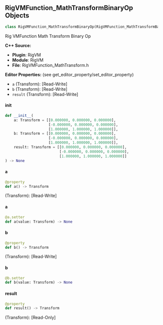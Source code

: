 ## RigVMFunction_MathTransformBinaryOp Objects

```python
class RigVMFunction_MathTransformBinaryOp(RigVMFunction_MathTransformBase)
```

Rig VMFunction Math Transform Binary Op

**C++ Source:**

- **Plugin**: RigVM
- **Module**: RigVM
- **File**: RigVMFunction_MathTransform.h

**Editor Properties:** (see get_editor_property/set_editor_property)

- ``a`` (Transform):  [Read-Write]
- ``b`` (Transform):  [Read-Write]
- ``result`` (Transform):  [Read-Write]

<a id="unreal.RigVMFunction_MathTransformBinaryOp.__init__"></a>

#### __init__

```python
def __init__(
    a: Transform = [[0.000000, 0.000000, 0.000000],
                    [-0.000000, 0.000000, 0.000000],
                    [1.000000, 1.000000, 1.000000]],
    b: Transform = [[0.000000, 0.000000, 0.000000],
                    [-0.000000, 0.000000, 0.000000],
                    [1.000000, 1.000000, 1.000000]],
    result: Transform = [[0.000000, 0.000000, 0.000000],
                         [-0.000000, 0.000000, 0.000000],
                         [1.000000, 1.000000, 1.000000]]
) -> None
```

<a id="unreal.RigVMFunction_MathTransformBinaryOp.a"></a>

#### a

```python
@property
def a() -> Transform
```

(Transform):  [Read-Write]

<a id="unreal.RigVMFunction_MathTransformBinaryOp.a"></a>

#### a

```python
@a.setter
def a(value: Transform) -> None
```

<a id="unreal.RigVMFunction_MathTransformBinaryOp.b"></a>

#### b

```python
@property
def b() -> Transform
```

(Transform):  [Read-Write]

<a id="unreal.RigVMFunction_MathTransformBinaryOp.b"></a>

#### b

```python
@b.setter
def b(value: Transform) -> None
```

<a id="unreal.RigVMFunction_MathTransformBinaryOp.result"></a>

#### result

```python
@property
def result() -> Transform
```

(Transform):  [Read-Only]

<a id="unreal.RigUnit_MathTransformBinaryOp"></a>